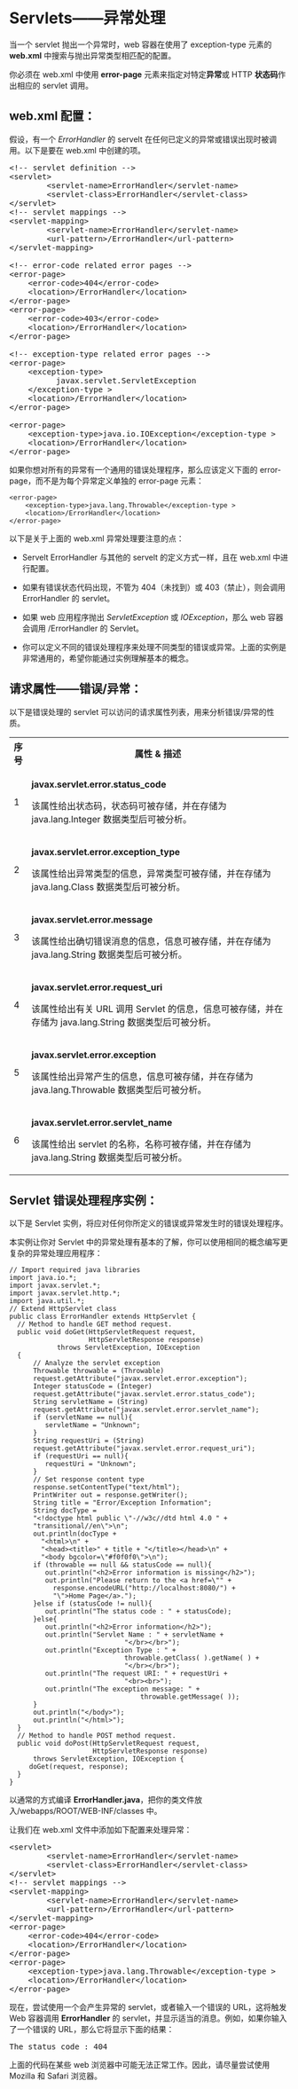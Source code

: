 # Servlets——异常处理

当一个 servlet 抛出一个异常时，web 容器在使用了 exception-type 元素的 **web.xml** 中搜索与抛出异常类型相匹配的配置。

你必须在 web.xml 中使用 **error-page** 元素来指定对特定**异常**或 HTTP **状态码**作出相应的 servlet 调用。

## web.xml 配置：

假设，有一个 *ErrorHandler* 的 servelt 在任何已定义的异常或错误出现时被调用。以下是要在 web.xml 中创建的项。

<pre class="prettyprint notranslate">
&lt;!-- servlet definition --&gt;
&lt;servlet&gt;
        &lt;servlet-name&gt;ErrorHandler&lt;/servlet-name&gt;
        &lt;servlet-class&gt;ErrorHandler&lt;/servlet-class&gt;
&lt;/servlet&gt;
&lt;!-- servlet mappings --&gt;
&lt;servlet-mapping&gt;
        &lt;servlet-name&gt;ErrorHandler&lt;/servlet-name&gt;
        &lt;url-pattern&gt;/ErrorHandler&lt;/url-pattern&gt;
&lt;/servlet-mapping&gt;

&lt;!-- error-code related error pages --&gt;
&lt;error-page&gt;
    &lt;error-code&gt;404&lt;/error-code&gt;
    &lt;location&gt;/ErrorHandler&lt;/location&gt;
&lt;/error-page&gt;
&lt;error-page&gt;
    &lt;error-code&gt;403&lt;/error-code&gt;
    &lt;location&gt;/ErrorHandler&lt;/location&gt;
&lt;/error-page&gt;

&lt;!-- exception-type related error pages --&gt;
&lt;error-page&gt;
    &lt;exception-type&gt;
          javax.servlet.ServletException
    &lt;/exception-type &gt;
    &lt;location&gt;/ErrorHandler&lt;/location&gt;
&lt;/error-page&gt;

&lt;error-page&gt;
    &lt;exception-type&gt;java.io.IOException&lt;/exception-type &gt;
    &lt;location&gt;/ErrorHandler&lt;/location&gt;
&lt;/error-page&gt;
</pre>


如果你想对所有的异常有一个通用的错误处理程序，那么应该定义下面的 error-page，而不是为每个异常定义单独的 error-page 元素：

``` 
<error-page>
    <exception-type>java.lang.Throwable</exception-type >
    <location>/ErrorHandler</location>
</error-page>
```

以下是关于上面的 web.xml 异常处理要注意的点：

- Servelt ErrorHandler 与其他的 servelt 的定义方式一样，且在 web.xml 中进行配置。

- 如果有错误状态代码出现，不管为 404（未找到）或 403（禁止），则会调用 ErrorHandler 的 servlet。

- 如果 web 应用程序抛出 *ServletException* 或 *IOException*，那么 web 容器会调用 /ErrorHandler 的 Servlet。

- 你可以定义不同的错误处理程序来处理不同类型的错误或异常。上面的实例是非常通用的，希望你能通过实例理解基本的概念。

## 请求属性——错误/异常：

以下是错误处理的 servlet 可以访问的请求属性列表，用来分析错误/异常的性质。

<table class="table table-bordered">
<tr><th style="width:5%">序号</th><th>属性 &amp; 描述</th></tr>
<tr><td>1</td><td><p><b>javax.servlet.error.status_code</b></p>
<p>该属性给出状态码，状态码可被存储，并在存储为 java.lang.Integer 数据类型后可被分析。</p></td></tr>
<tr><td>2</td><td><p><b>javax.servlet.error.exception_type</b></p>
<p>该属性给出异常类型的信息，异常类型可被存储，并在存储为 java.lang.Class 数据类型后可被分析。</p></td></tr>
<tr><td>3</td><td><p><b>javax.servlet.error.message</b></p>
<p>该属性给出确切错误消息的信息，信息可被存储，并在存储为 java.lang.String 数据类型后可被分析。</p></td></tr>
<tr><td>4</td><td><p><b>javax.servlet.error.request_uri</b></p>
<p>该属性给出有关 URL 调用 Servlet 的信息，信息可被存储，并在存储为 java.lang.String 数据类型后可被分析。</p></td></tr>
<tr><td>5</td><td><p><b>javax.servlet.error.exception</b></p>
<p>该属性给出异常产生的信息，信息可被存储，并在存储为 java.lang.Throwable 数据类型后可被分析。</p></td></tr>
<tr><td>6</td><td><p><b>javax.servlet.error.servlet_name</b></p>
<p>该属性给出 servlet 的名称，名称可被存储，并在存储为 java.lang.String 数据类型后可被分析。</p></td></tr>
</table> 

## Servlet 错误处理程序实例：

以下是 Servlet 实例，将应对任何你所定义的错误或异常发生时的错误处理程序。

本实例让你对 Servlet 中的异常处理有基本的了解，你可以使用相同的概念编写更复杂的异常处理应用程序：

``` 
// Import required java libraries
import java.io.*;
import javax.servlet.*;
import javax.servlet.http.*;
import java.util.*;
// Extend HttpServlet class
public class ErrorHandler extends HttpServlet {
  // Method to handle GET method request.
  public void doGet(HttpServletRequest request,
                    HttpServletResponse response)
            throws ServletException, IOException
  {
      // Analyze the servlet exception       
      Throwable throwable = (Throwable)
      request.getAttribute("javax.servlet.error.exception");
      Integer statusCode = (Integer)
      request.getAttribute("javax.servlet.error.status_code");
      String servletName = (String)
      request.getAttribute("javax.servlet.error.servlet_name");
      if (servletName == null){
         servletName = "Unknown";
      }
      String requestUri = (String)
      request.getAttribute("javax.servlet.error.request_uri");
      if (requestUri == null){
         requestUri = "Unknown";
      }
      // Set response content type
      response.setContentType("text/html");
      PrintWriter out = response.getWriter();
	  String title = "Error/Exception Information";
      String docType =
      "<!doctype html public \"-//w3c//dtd html 4.0 " +
      "transitional//en\">\n";
      out.println(docType +
        "<html>\n" +
        "<head><title>" + title + "</title></head>\n" +
        "<body bgcolor=\"#f0f0f0\">\n");
      if (throwable == null && statusCode == null){
         out.println("<h2>Error information is missing</h2>");
         out.println("Please return to the <a href=\"" + 
           response.encodeURL("http://localhost:8080/") + 
           "\">Home Page</a>.");
      }else if (statusCode != null){
         out.println("The status code : " + statusCode);
      }else{
         out.println("<h2>Error information</h2>");
         out.println("Servlet Name : " + servletName + 
                             "</br></br>");
         out.println("Exception Type : " + 
                             throwable.getClass( ).getName( ) + 
                             "</br></br>");
         out.println("The request URI: " + requestUri + 
                             "<br><br>");
         out.println("The exception message: " + 
                                 throwable.getMessage( ));
      }
      out.println("</body>");
      out.println("</html>");
  }
  // Method to handle POST method request.
  public void doPost(HttpServletRequest request,
                     HttpServletResponse response)
      throws ServletException, IOException {
     doGet(request, response);
  }
}
```

以通常的方式编译 **ErrorHandler.java**，把你的类文件放入<Tomcat-installation-directory>/webapps/ROOT/WEB-INF/classes 中。

让我们在 web.xml 文件中添加如下配置来处理异常：

<pre class="prettyprint notranslate">
&lt;servlet&gt;
        &lt;servlet-name&gt;ErrorHandler&lt;/servlet-name&gt;
        &lt;servlet-class&gt;ErrorHandler&lt;/servlet-class&gt;
&lt;/servlet&gt;
&lt;!-- servlet mappings --&gt;
&lt;servlet-mapping&gt;
        &lt;servlet-name&gt;ErrorHandler&lt;/servlet-name&gt;
        &lt;url-pattern&gt;/ErrorHandler&lt;/url-pattern&gt;
&lt;/servlet-mapping&gt;
&lt;error-page&gt;
    &lt;error-code&gt;404&lt;/error-code&gt;
    &lt;location&gt;/ErrorHandler&lt;/location&gt;
&lt;/error-page&gt;
&lt;error-page&gt;
    &lt;exception-type&gt;java.lang.Throwable&lt;/exception-type &gt;
    &lt;location&gt;/ErrorHandler&lt;/location&gt;
&lt;/error-page&gt;
</pre>

现在，尝试使用一个会产生异常的 servlet，或者输入一个错误的 URL，这将触发 Web 容器调用 **ErrorHandler** 的 servlet，并显示适当的消息。例如，如果你输入了一个错误的 URL，那么它将显示下面的结果：

<pre class="result notranslate">
The status code : 404
</pre>



上面的代码在某些 web 浏览器中可能无法正常工作。因此，请尽量尝试使用 Mozilla 和 Safari 浏览器。
